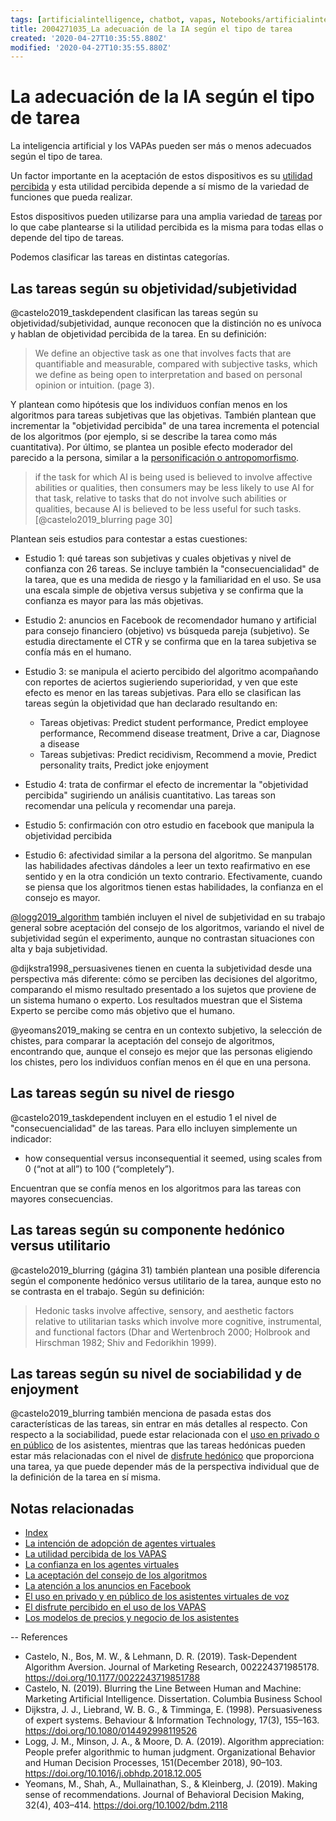```yaml
---
tags: [artificialintelligence, chatbot, vapas, Notebooks/artificialintelligence, virtualagents, task, subjectivity]
title: 2004271035_La adecuación de la IA según el tipo de tarea
created: '2020-04-27T10:35:55.880Z'
modified: '2020-04-27T10:35:55.880Z'
---
```


# La adecuación de la IA según el tipo de tarea

La inteligencia artificial y los VAPAs pueden ser más o menos adecuados según el tipo de tarea. 

Un factor importante en la aceptación de estos dispositivos es su [utilidad percibida](2004060840_utilidad_percibidad_agentesvirtuales.md) y esta utilidad percibida depende a sí mismo de la variedad de funciones que pueda realizar.

Estos dispositivos pueden utilizarse para una amplia variedad de [tareas](2004110921_tareas_personales_asistentes.md) por lo que cabe plantearse si la utilidad percibida es la misma para todas ellas o depende del tipo de tareas.

Podemos clasificar las tareas en distintas categorías.

## Las tareas según su objetividad/subjetividad

@castelo2019_taskdependent clasifican las tareas según su objetividad/subjetividad, aunque reconocen que la distinción no es unívoca y hablan de objetividad percibida de la tarea. En su definición:

> We define an objective task as one that involves facts that are quantifiable and measurable, compared with subjective tasks, which we define as being open to interpretation and based on personal opinion or intuition. (page 3).

Y plantean como hipótesis que los individuos confían menos en los algoritmos para tareas subjetivas que las objetivas. También plantean que incrementar la "objetividad percibida" de una tarea incrementa el potencial de los algoritmos (por ejemplo, si se describe la tarea como más cuantitativa). Por último, se plantea un posible efecto moderador del parecido a la persona, similar a la [personificación o antropomorfismo](2004060734_antropomorfismo_vapas.md). 

> if the task for which AI is being used is believed to involve affective abilities or qualities, then consumers may be less likely to use AI for that task, relative to tasks that do not involve such abilities or qualities, because AI is believed to be less useful for such tasks. [@castelo2019_blurring page 30]

Plantean seis estudios para contestar a estas cuestiones:

- Estudio 1: qué tareas son subjetivas y cuales objetivas y nivel de confianza con 26 tareas. Se incluye también la "consecuencialidad" de la tarea, que es una medida de riesgo y la familiaridad en el uso. Se usa una escala simple de objetiva versus subjetiva y se confirma que la confianza es mayor para las más objetivas.

- Estudio 2: anuncios en Facebook de recomendador humano y artificial para consejo financiero (objetivo) vs búsqueda pareja (subjetivo). Se estudia directamente el CTR y se confirma que en la tarea subjetiva se confía más en el humano.

- Estudio 3: se manipula el acierto percibido del algoritmo acompañando con reportes de aciertos sugieriendo superioridad, y ven que este efecto es menor en las tareas subjetivas. Para ello se clasifican las tareas según la objetividad que han declarado resultando en:
  - Tareas objetivas: Predict student performance, Predict employee performance, Recommend disease treatment, Drive a car, Diagnose a disease
  - Tareas subjetivas: Predict recidivism, Recommend a movie, Predict personality traits, Predict joke enjoyment

- Estudio 4: trata de confirmar el efecto de incrementar la "objetividad percibida" sugiriendo un análisis cuantitativo. Las tareas son recomendar una película y recomendar una pareja. 

- Estudio 5: confirmación con otro estudio en facebook que manipula la objetividad percibida

- Estudio 6: afectividad similar a la persona del algoritmo. Se manpulan las habilidades afectivas dándoles a leer un texto reafirmativo en ese sentido y en la otra condición un texto contrario. Efectivamente, cuando se piensa que los algoritmos tienen estas habilidades, la confianza en el consejo es mayor.

[@logg2019_algorithm](2004060917_aceptacion_consejo_algoritmos.md) también incluyen el nivel de subjetividad en su trabajo general sobre aceptación del consejo de los algoritmos, variando el nivel de subjetividad según el experimento, aunque no contrastan situaciones con alta y baja subjetividad.

@dijkstra1998_persuasivenes tienen en cuenta la subjetividad desde una perspectiva más diferente: cómo se perciben las decisiones del algoritmo, comparando el mismo resultado presentado a los sujetos que proviene de un sistema humano o experto. Los resultados muestran que el Sistema Experto se percibe como más objetivo que el humano.

@yeomans2019_making se centra en un contexto subjetivo, la selección de chistes, para comparar la aceptación del consejo de algoritmos, encontrando que, aunque el consejo es mejor que las personas eligiendo los chistes, pero los individuos confían menos en él que en una persona.

## Las tareas según su nivel de riesgo

@castelo2019_taskdependent incluyen en el estudio 1 el nivel de "consecuencialidad" de las tareas. Para ello incluyen simplemente un indicador:
- how consequential versus inconsequential it seemed, using scales from 0 (“not at all”) to 100 (“completely”). 

Encuentran que se confía menos en los algoritmos para las tareas con mayores consecuencias. 

## Las tareas según su componente hedónico versus utilitario

@castelo2019_blurring (gágina 31) también plantean una posible diferencia según el componente hedónico versus utilitario de la tarea, aunque esto no se contrasta en el trabajo. Según su definición:

> Hedonic tasks involve affective, sensory, and aesthetic factors relative to utilitarian tasks which involve more cognitive, instrumental, and functional factors (Dhar and Wertenbroch 2000; Holbrook and Hirschman 1982; Shiv and Fedorikhin 1999).

## Las tareas según su nivel de sociabilidad y de enjoyment

@castelo2019_blurring también menciona de pasada estas dos características de las tareas, sin entrar en más detalles al respecto. Con respecto a la sociabilidad, puede estar relacionada con el [uso en privado o en público](2004070858_uso_privado_publico_asistentes.md) de los asistentes, mientras que las tareas hedónicas pueden estar más relacionadas con el nivel de [disfrute hedónico](2004060858_disfrute_percibido_agentes_virtuales.md) que proporciona una tarea, ya que puede depender más de la perspectiva individual que de la definición de la tarea en sí misma.

## Notas relacionadas

- [Index](_2003101705_index.md)
- [La intención de adopción de agentes virtuales](2004060832_intencion_adopcion_agente_virtual.md)
- [La utilidad percibida de los VAPAS](2004060840_utilidad_percibidad_agentesvirtuales.md)
- [La confianza en los agentes virtuales](2004060904_confianza_agentevirtual.md)
- [La aceptación del consejo de los algoritmos](2004060917_aceptacion_consejo_algoritmos.md)
- [La atención a los anuncios en Facebook](2004180843_atencion_anuncios_facebook_segunamistad.md)
- [El uso en privado y en público de los asistentes virtuales de voz](2004070858_uso_privado_publico_asistentes.md)
- [El disfrute percibido en el uso de los VAPAS](2004060858_disfrute_percibido_agentes_virtuales.md)
- [Los modelos de precios y negocio de los asistentes](2004281216_modelos_precios_asistentes_virtuales.md)

--
References

- Castelo, N., Bos, M. W., & Lehmann, D. R. (2019). Task-Dependent Algorithm Aversion. Journal of Marketing Research, 002224371985178. https://doi.org/10.1177/0022243719851788
- Castelo, N. (2019). Blurring the Line Between Human and Machine: Marketing Artificial Intelligence. Dissertation. Columbia Business School
- Dijkstra, J. J., Liebrand, W. B. G., & Timminga, E. (1998). Persuasiveness of expert systems. Behaviour & Information Technology, 17(3), 155–163. https://doi.org/10.1080/014492998119526
- Logg, J. M., Minson, J. A., & Moore, D. A. (2019). Algorithm appreciation: People prefer algorithmic to human judgment. Organizational Behavior and Human Decision Processes, 151(December 2018), 90–103. https://doi.org/10.1016/j.obhdp.2018.12.005
- Yeomans, M., Shah, A., Mullainathan, S., & Kleinberg, J. (2019). Making sense of recommendations. Journal of Behavioral Decision Making, 32(4), 403–414. https://doi.org/10.1002/bdm.2118